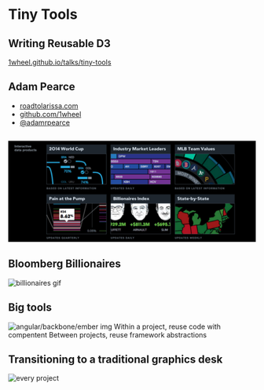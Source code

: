 # Tiny Tools

## Writing Reusable D3

[1wheel.github.io/talks/tiny-tools](http://1wheel.github.io/talks/tiny-tools/#/)


## Adam Pearce
- [roadtolarissa.com](http://roadtolarissa.com)
- [github.com/1wheel](https://github.com/1wheel)
- [@adamrpearce](https://twitter.com/adamrpearce)

<!-- started at bloomberg two years ago, hired to develop explorative interactive data products -->
## 
![visual-data](img/visual-data.png)


<!-- complex interactions with lots of screens -->
## Bloomberg Billionaires
![billionaires gif](img/bill.gif)


<!--  -->
## Big tools
![angular/backbone/ember img](img/)
Within a project, reuse code with compentent
Between projects, reuse framework abstractions


<!--  start to publish interactive work on a weekly and daily basis intead of monthly -->
## Transitioning to a traditional graphics desk
![every project](http://www.bloomberg.com/graphics/2015-in-graphics/)


<!--  frameworks are too unweildly -->
